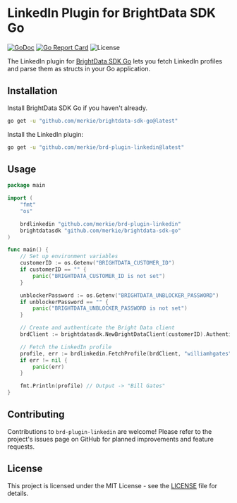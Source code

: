 # LinkedIn Plugin for BrightData SDK Go

[![GoDoc](https://pkg.go.dev/badge/github.com/merkie/brd-plugin-linkedin.svg)](https://pkg.go.dev/github.com/merkie/brd-plugin-linkedin)
[![Go Report Card](https://goreportcard.com/badge/github.com/merkie/brd-plugin-linkedin)](https://goreportcard.com/report/github.com/merkie/brd-plugin-linkedin)
![License](https://img.shields.io/badge/license-MIT-green)

The LinkedIn plugin for [BrightData SDK Go](http://www.github.com/merkie/brightdata-sdk-go/) lets you fetch LinkedIn profiles and parse them as structs in your Go application.

## Installation

Install BrightData SDK Go if you haven't already.

```bash
go get -u "github.com/merkie/brightdata-sdk-go@latest"
```

Install the LinkedIn plugin:

```bash
go get -u "github.com/merkie/brd-plugin-linkedin@latest"
```

## Usage

```go
package main

import (
	"fmt"
	"os"

	brdlinkedin "github.com/merkie/brd-plugin-linkedin"
	brightdatasdk "github.com/merkie/brightdata-sdk-go"
)

func main() {
	// Set up environment variables
	customerID := os.Getenv("BRIGHTDATA_CUSTOMER_ID")
	if customerID == "" {
		panic("BRIGHTDATA_CUSTOMER_ID is not set")
	}

	unblockerPassword := os.Getenv("BRIGHTDATA_UNBLOCKER_PASSWORD")
	if unblockerPassword == "" {
		panic("BRIGHTDATA_UNBLOCKER_PASSWORD is not set")
	}

	// Create and authenticate the Bright Data client
	brdClient := brightdatasdk.NewBrightDataClient(customerID).AuthenticateUnblocker(unblockerPassword)

	// Fetch the LinkedIn profile
	profile, err := brdlinkedin.FetchProfile(brdClient, "williamhgates")
	if err != nil {
		panic(err)
	}

	fmt.Println(profile) // Output -> "Bill Gates"
}
```

## Contributing

Contributions to `brd-plugin-linkedin` are welcome! Please refer to the project's issues page on GitHub for planned improvements and feature requests.

## License

This project is licensed under the MIT License - see the [LICENSE](LICENSE) file for details.
